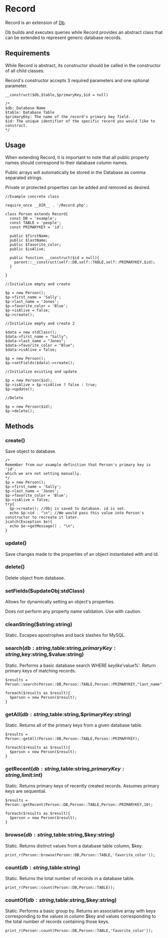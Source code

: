 # Record

Record is an extension of <a href="https://github.com/outlawdesigns-io/Db">Db</a>.

Db builds and executes queries while Record provides an abstract class that can be extended to represent generic database records.

## Requirements

While Record is abstract, its constructor should be called in the constructor of all child classes.

Record's constructor accepts 3 required parameters and one optional parameter.

```
__construct($db,$table,$primaryKey,$id = null)

/*
$db: Database Name
$table: Database Table
$primaryKey: The name of the record's primary key field.
$id: The unique identifier of the specific record you would like to construct.
*/
```


## Usage

When extending Record, it is important to note that all public property names should correspond to their database column names.

Public arrays will automatically be stored in the Database as comma separated strings.

Private or protected properties can be added and removed as desired.

```
//Example concrete class

require_once __DIR__ . '/Record.php';

class Person extends Record{
  const DB = 'example';
  const TABLE = 'people';
  const PRIMARYKEY = 'id';

  public $firstName;
  public $lastName;
  public $favorite_color;
  public $isAlive;

  public function __construct($id = null){
    parent::__construct(self::DB,self::TABLE,self::PRIMARYKEY,$id);
  }

}

//Initialize empty and create

$p = new Person();
$p->first_name = 'Sally';
$p->last_name = 'Jones';
$p->favorite_color = 'Blue';
$p->isAlive = false;
$p->create();

//Initialize empty and create 2

$data = new stdClass();
$data->first_name = "Sally";
$data->last_name = "Jones";
$data->favorite_color = "Blue";
$data->isAlive = false;

$p = new Person();
$p->setFields($data)->create();

//Initialize existing and update

$p = new Person($id);
$p->isAlive = $p->isAlive ? false : true;
$p->update();

//Delete

$p = new Person($id);
$p->delete();

```

## Methods

### create()

Save object to database.

```
/*
Remember from our example definition that Person's primary key is 'id',
which we are not setting manually.
*/
$p = new Person();
$p->first_name = 'Sally';
$p->last_name = 'Jones';
$p->favorite_color = 'Blue';
$p->isAlive = false;
try{
  $p->create(); //Obj is saved to database. id is set.
  echo $p->id . "\n"; //We would pass this value into Person's constructor to recreate it later.
}catch(Exception $e){
  echo $e->getMessage() . "\n";
}
```

### update()

Save changes made to the properties of an object instantiated with and Id.

### delete()

Delete object from database.

### setFields($updateObj:stdClass)

Allows for dynamically setting an object's properties.

Does not perform any property name validation. Use with caution.

### cleanString($string:string)

Static. Escapes apostrophes and back slashes for MySQL.

### search($db:string,$table:string,$primaryKey:string,$key:string,$value:string)

Static. Performs a basic database search WHERE $key like '%$value%'. Return primary keys of matching records.

```
$results = Person::search(Person::DB,Person::TABLE,Person::PRIMARYKEY,"last_name","Johns");

foreach($results as $result){
  $person = new Person($result);
}
```

### getAll($db:string,$table:string,$primaryKey:string)

Static. Returns all of the primary keys from a given database table.

```
$results = Person::getAll(Person::DB,Person::TABLE,Person::PRIMARYKEY);

foreach($results as $result){
  $person = new Person($result);
}
```

### getRecent($db:string,$table:string,$primaryKey:string,$limit:int)

Static. Returns primary keys of recently created records. Assumes primary keys are sequential.

```
$results = Person::getRecent(Person::DB,Person::TABLE,Person::PRIMARYKEY,10);

foreach($results as $result){
  $person = new Person($result);
}
```

### browse($db:string,$table:string,$key:string)

Static. Returns distinct values from a database table column, $key.

```
print_r(Person::browse(Person::DB,Person::TABLE,'favorite_color'));
```

### count($db:string,$table:string)

Static. Returns the total number of records in a database table.

```
print_r(Person::count(Person::DB,Person::TABLE));
```

### countOf($db:string,$table:string,$key:string)

Static. Performs a basic group by. Returns an associative array with keys corresponding to the values in column $key and values corresponding to the total number of records containing those keys.

```
print_r(Person::count(Person::DB,Person::TABLE,'favorite_color'));
```

